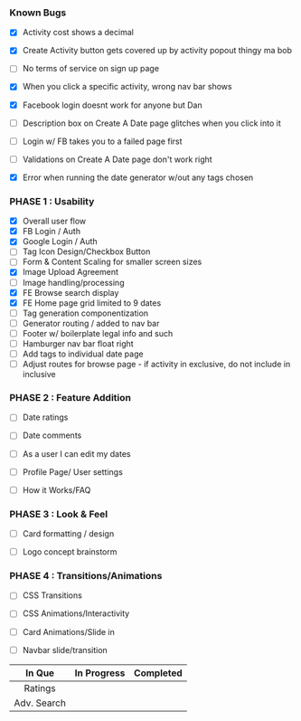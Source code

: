 ### Known Bugs
- [X] Activity cost shows a decimal
- [X] Create Activity button gets covered up by activity popout thingy ma bob
- [ ] No terms of service on sign up page
- [X] When you click a specific activity, wrong nav bar shows
- [X] Facebook login doesnt work for anyone but Dan
- [ ] Description box on Create A Date page glitches when you click into it
- [ ] Login w/ FB takes you to a failed page first
- [ ] Validations on Create A Date page don't work right
- [X] Error when running the date generator w/out any tags chosen


### PHASE 1 : Usability
- [X] Overall user flow
- [X] FB Login / Auth
- [X] Google Login / Auth
- [ ] Tag Icon Design/Checkbox Button
- [ ] Form & Content Scaling for smaller screen sizes
- [X] Image Upload Agreement
- [ ] Image handling/processing
- [X] FE Browse search display
- [X] FE Home page grid limited to 9 dates
- [ ] Tag generation componentization
- [ ] Generator routing / added to nav bar
- [ ] Footer w/ boilerplate legal info and such
- [ ] Hamburger nav bar float right
- [ ] Add tags to individual date page
- [ ] Adjust routes for browse page - if activity in exclusive, do not include in inclusive

### PHASE 2 : Feature Addition
- [ ] Date ratings
- [ ] Date comments
- [ ] As a user I can edit my dates
- [ ] Profile Page/ User settings
- [ ] How it Works/FAQ


### PHASE 3 : Look & Feel
- [ ] Card formatting / design
- [ ] Logo concept brainstorm


### PHASE 4 : Transitions/Animations
- [ ] CSS Transitions
- [ ] CSS Animations/Interactivity
- [ ] Card Animations/Slide in
- [ ] Navbar slide/transition




|    In Que     |  In Progress  |  Completed  |
| :-----------: | :-----------: | :---------: |
|    Ratings    |               |   
|  Adv. Search  |               |

